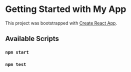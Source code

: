 # Getting Started with My App

This project was bootstrapped with [Create React App](https://github.com/facebook/create-react-app).

## Available Scripts



### `npm start`


### `npm test`


